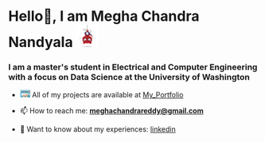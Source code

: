 # Hello👋, I am Megha Chandra Nandyala <img src="spidertocat.png" width="45"/>
### I am a master's student in Electrical and Computer Engineering with a focus on Data Science at the University of Washington

- <img src="typing.gif" width="20"/> All of my projects are available at [My_Portfolio](https://github.com/nvmcr/My_Portfolio)

- 📫 How to reach me: **meghachandrareddy@gmail.com**

- 📄 Want to know about my experiences: [linkedin](https://www.linkedin.com/in/meghachandra/)
